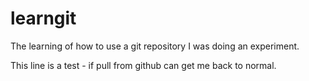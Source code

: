 # learngit
The learning of how to use a git repository
I was doing an experiment.

This line is a test - if pull from github can get me back to normal.